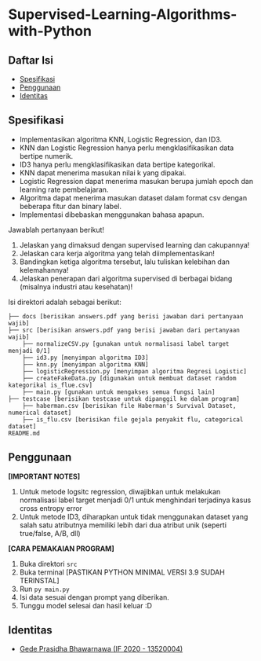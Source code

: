 # Supervised-Learning-Algorithms-with-Python

## Daftar Isi
- [Spesifikasi](#spesifikasi)
- [Penggunaan](#penggunaan)
- [Identitas](#identitas)

## Spesifikasi
- Implementasikan algoritma KNN, Logistic Regression, dan ID3.
- KNN dan Logistic Regression hanya perlu mengklasifikasikan data bertipe numerik.
- ID3 hanya perlu mengklasifikasikan data bertipe kategorikal.
- KNN dapat menerima masukan nilai k yang dipakai.
- Logistic Regression dapat menerima masukan berupa jumlah epoch dan learning rate pembelajaran.
- Algoritma dapat menerima masukan dataset dalam format csv dengan beberapa fitur dan binary label.
- Implementasi dibebaskan menggunakan bahasa apapun.

Jawablah pertanyaan berikut!
1. Jelaskan yang dimaksud dengan supervised learning dan cakupannya!
2. Jelaskan cara kerja algoritma yang telah diimplementasikan!
3. Bandingkan ketiga algoritma tersebut, lalu tuliskan kelebihan dan kelemahannya!
4. Jelaskan penerapan dari algoritma supervised di berbagai bidang (misalnya industri atau kesehatan)!


Isi direktori adalah sebagai berikut:
```
├── docs [berisikan answers.pdf yang berisi jawaban dari pertanyaan wajib]
├── src [berisikan answers.pdf yang berisi jawaban dari pertanyaan wajib]
    ├── normalizeCSV.py [gunakan untuk normalisasi label target menjadi 0/1]
    ├── id3.py [menyimpan algoritma ID3]
    ├── knn.py [menyimpan algoritma KNN]
    ├── logisticRegression.py [menyimpan algoritma Regresi Logistic]
    ├── createFakeData.py [digunakan untuk membuat dataset random kategorikal is_flue.csv]
    ├── main.py [gunakan untuk mengakses semua fungsi lain]
├── testcase [berisikan testcase untuk dipanggil ke dalam program]
    ├── haberman.csv [berisikan file Haberman's Survival Dataset, numerical dataset]
    ├── is_flu.csv [berisikan file gejala penyakit flu, categorical dataset]
README.md
```

## Penggunaan
**[IMPORTANT NOTES]** 
1. Untuk metode logsitc regression, diwajibkan untuk melakukan normalisasi label target menjadi 0/1 untuk menghindari terjadinya kasus cross entropy error
2. Untuk metode ID3, diharapkan untuk tidak menggunakan dataset yang salah satu atributnya memiliki lebih dari dua atribut unik (seperti true/false, A/B, dll)

**[CARA PEMAKAIAN PROGRAM]**
1. Buka direktori `src`
2. Buka terminal [PASTIKAN PYTHON MINIMAL VERSI 3.9 SUDAH TERINSTAL]
3. Run `py main.py`
4. Isi data sesuai dengan prompt yang diberikan.
5. Tunggu model selesai dan hasil keluar :D

## Identitas
- <a href = "https://github.com/LordGedelicious">Gede Prasidha Bhawarnawa (IF 2020 - 13520004)</a>
